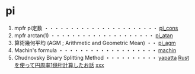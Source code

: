 # pi

1. mpfr pi定数 ・・・・・・・・・・・・・・・・・・・・・・ [pi_cons](pi_cons)
2. mpfr arctan(1)  ・・・・・・・・・・・・・・・・・・・・ [pi_atan](pi_atan)
3. 算術幾何平均 (AGM ; Arithmetic and Geometric Mean) ・・ [pi_agm](pi_agm)
4. Machin's formula  ・・・・・・・・・・・・・・・・・・・ [machin](machin)
5. Chudnovsky Binary Splitting Method ・・・・・・・・・・ [yapatta](yapatta)
  [Rustを使って円周率1億桁計算したお話](https://zenn.dev/uu/articles/48e2d4098b6aca)
  [xxx](https://qiita.com/peria/items/c02ef9fc18fb0362fb89)
